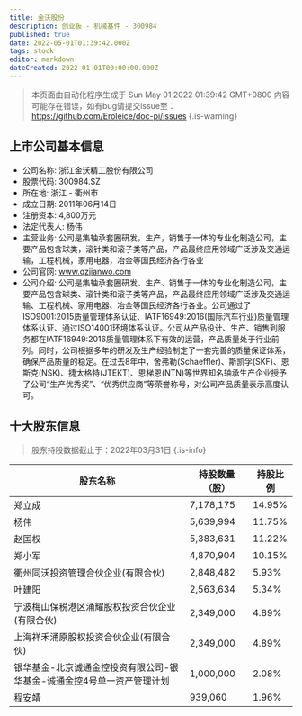 ```yaml
---
title: 金沃股份
description: 创业板 - 机械基件 - 300984
published: true
date: 2022-05-01T01:39:42.000Z
tags: stock
editor: markdown
dateCreated: 2022-01-01T00:00:00.000Z
---
```


> 本页面由自动化程序生成于 Sun May 01 2022 01:39:42 GMT+0800
> 内容可能存在错误，如有bug请提交issue至：https://github.com/Eroleice/doc-pi/issues
{.is-warning}

## 上市公司基本信息
- 公司名称: 浙江金沃精工股份有限公司
- 股票代码: 300984.SZ
- 所在地: 浙江 - 衢州市
- 成立日期: 2011年06月14日
- 注册资本: 4,800万元
- 法定代表人: 杨伟
- 主营业务: 公司是集轴承套圈研发，生产，销售于一体的专业化制造公司，主要产品包含球类，滚针类和滚子类等产品，产品最终应用领域广泛涉及交通运输，工程机械，家用电器，冶金等国民经济各行各业
- 公司官网: www.qzjianwo.com
- 公司介绍: 公司是集轴承套圈研发、生产、销售于一体的专业化制造公司，主要产品包含球类、滚针类和滚子类等产品，产品最终应用领域广泛涉及交通运输、工程机械、家用电器、冶金等国民经济各行各业。公司通过了ISO9001:2015质量管理体系认证、IATF16949:2016(国际汽车行业)质量管理体系认证、通过ISO14001环境体系认证。公司从产品设计、生产、销售到服务都在IATF16949:2016质量管理体系下有效的运营，产品质量处于行业前列。同时，公司根据多年的研发及生产经验制定了一套完善的质量保证体系，确保产品质量的稳定。在过去8年中，舍弗勒(Schaeffler)、斯凯孚(SKF)、恩斯克(NSK)、捷太格特(JTEKT)、恩梯恩(NTN)等世界知名轴承生产企业授予了公司“生产优秀奖”、“优秀供应商”等荣誉称号，对公司产品质量表示高度认可。


## 十大股东信息
> 股东持股数据截止于：2022年03月31日
{.is-info}

| 股东名称 | 持股数量（股） | 持股比例 |
| --- | --- | --- |
| 郑立成 | 7,178,175 | 14.95% |
| 杨伟 | 5,639,994 | 11.75% |
| 赵国权 | 5,383,631 | 11.22% |
| 郑小军 | 4,870,904 | 10.15% |
| 衢州同沃投资管理合伙企业(有限合伙) | 2,848,482 | 5.93% |
| 叶建阳 | 2,563,634 | 5.34% |
| 宁波梅山保税港区涌耀股权投资合伙企业(有限合伙) | 2,349,000 | 4.89% |
| 上海祥禾涌原股权投资合伙企业(有限合伙) | 2,349,000 | 4.89% |
| 银华基金-北京诚通金控投资有限公司-银华基金-诚通金控4号单一资产管理计划 | 1,000,000 | 2.08% |
| 程安靖 | 939,060 | 1.96% |




